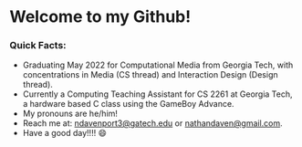 # Welcome to my Github!

### Quick Facts:
- Graduating May 2022 for Computational Media from Georgia Tech, with concentrations in Media (CS thread) and Interaction Design (Design thread).
- Currently a Computing Teaching Assistant for CS 2261 at Georgia Tech, a hardware based C class using the GameBoy Advance.
- My pronouns are he/him!
- Reach me at: ndavenport3@gatech.edu or nathandaven@gmail.com.
- Have a good day!!!! 😄


<!--
### Hi there 👋

- 🔭  I’m currently a Computing Teaching Assistant for CS 2261 at Georgia Tech, a hardware based C class using the GameBoy Advance.
- 🌱  I’m currently learning React/Next.JS and Monogame/C# gamedev.
- 💬  Ask me about coffee or beer :D
- 📫  How to reach me: ndavenport3@gatech.edu
- 😄  Pronouns: he/him!

**nathandaven/nathandaven** is a ✨ _special_ ✨ repository because its `README.md` (this file) appears on your GitHub profile.

Here are some ideas to get you started:

- 🔭 I’m currently working on ...
- 🌱 I’m currently learning ...
- 👯 I’m looking to collaborate on ...
- 🤔 I’m looking for help with ...
- 💬 Ask me about ...
- 📫 How to reach me: ...
- 😄 Pronouns: ...
- ⚡ Fun fact: ...
-->
